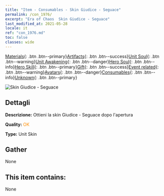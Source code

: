 ```yaml
---
title: "Item - Consumables - Skin Giudice - Seguace"
permalink: /con_1976/
excerpt: "Era of Chaos  Skin Giudice - Seguace"
last_modified_at: 2021-05-28
locale: it
ref: "con_1976.md"
toc: false
classes: wide
---
```

 [Materials](/ItemsIT/){: .btn .btn--primary}[Artifacts](/ItemsIT/Artifacts/){: .btn .btn--success}[Unit Soul](/ItemsIT/UnitSoul/){: .btn .btn--warning}[Unit Awakening](/ItemsIT/UnitAwakening/){: .btn .btn--danger}[Hero Soul](/ItemsIT/HeroSoul/){: .btn .btn--info}[Hero Skill](/ItemsIT/HeroSkill/){: .btn .btn--primary}[Gift](/ItemsIT/Gift/){: .btn .btn--success}[Event related](/ItemsIT/Events/){: .btn .btn--warning}[Avatars](/ItemsIT/Avatars/){: .btn .btn--danger}[Consumables](/ItemsIT/Consumables/){: .btn .btn--info}[Unknown](/ItemsIT/Unknown/){: .btn .btn--primary}

 ![Skin Giudice - Seguace](/images/u/ti_shenpanguanpifu2.jpg)

## Dettagli
 **Descrizione:** Ottieni la skin Giudice - Seguace dopo l'apertura

 **Quality:** <span style="color: #FF8C00">OK</span>

 **Type:** Unit Skin

## Gather

  None

## This item contains:

  None

